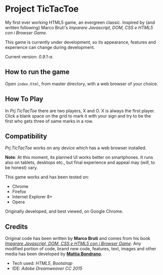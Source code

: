 # Project TicTacToe
My first ever working HTML5 game, an evergreen classic. Inspired by (and written following) Marco Bruti's *Imparare Javascript, DOM, CSS e HTML5 con i Browser Game*.

This game is currently under development, so its appearance, features and experience can change during development.

Current version: *0.9.1-a*.

## How to run the game
Open `index.html`, from master directory, with a web browser of your choice.

## How To Play
In *Prj.TicTacToe* there are two players, X and O. X is always the first player. Click a blank space on the grid to mark it with your sign and try to be the first who gets three of same marks in a row.

## Compatibility
*Prj.TicTacToe* works on any device which has a web browser installed.

**Note**: At this moment, its planned UI works better on smartphones. It runs also on tablets, desktops etc., but final experience and appeal may (*will*, to be honest) vary.

This game works and has been tested on:
- Chrome
- Firefox
- Internet Explorer 8+
- Opera

Originally developed, and best viewed, on Google Chrome.

## Credits
Original code has been written by **Marco Bruti** and comes from his book [*Imparare Javascript, DOM, CSS e HTML5 con i Browser Game*](http://www.amazon.it/gp/product/B00DHIRW4Y).
Any modified portion of code, brand new code, features, text, images and other media has been developed by [**Mattia Bondrano**](https://twitter.com/mattcage23).
- Tech used: *HTML5*, *Bootstrap*
- IDE: *Adobe Dreamweaver CC 2015*
